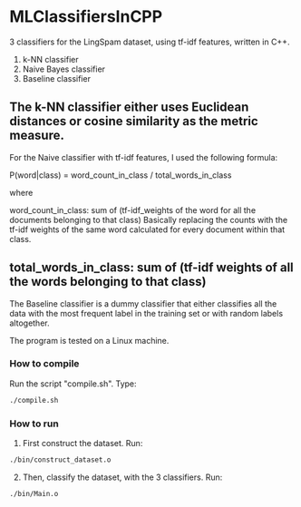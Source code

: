 # MLClassifiersInCPP
3 classifiers for the LingSpam dataset, using tf-idf features, written in C++.
1) k-NN classifier
2) Naive Bayes classifier
3) Baseline classifier

The k-NN classifier either uses Euclidean distances or cosine similarity as the metric measure.
----
For the Naive classifier with tf-idf features, I used the following formula:

P(word|class) = word_count_in_class / total_words_in_class

where 

word_count_in_class:
sum of (tf-idf_weights of the word for all the documents belonging to that class) 
Basically replacing the counts with the tf-idf weights of the same word calculated for every document within that class.

total_words_in_class: 
sum of (tf-idf weights of all the words belonging to that class)
----	
The Baseline classifier is a dummy classifier that either classifies all the data 
with the most frequent label in the training set or with random labels altogether.

The program is tested on a Linux machine.

### How to compile
Run the script "compile.sh". Type:
```bash
./compile.sh
```

### How to run
1. First construct the dataset. Run:
```bash
./bin/construct_dataset.o
```

2. Then, classify the dataset, with the 3 classifiers. Run:
```bash
./bin/Main.o
```
